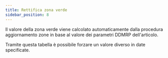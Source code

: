 ```yaml
---
title: Rettifica zona verde
sidebar_position: 8
---
```


Il valore della zona verde viene calcolato automaticamente dalla procedura aggiornamento zone in base al valore dei parametri DDMRP dell'articolo.

Tramite questa tabella è possibile forzare un valore diverso in date specificate.
